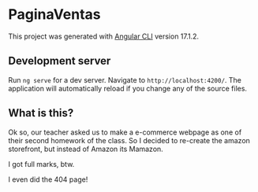 # PaginaVentas

This project was generated with [Angular CLI](https://github.com/angular/angular-cli) version 17.1.2.

## Development server

Run `ng serve` for a dev server. Navigate to `http://localhost:4200/`. The application will automatically reload if you change any of the source files.
 
## What is this?

Ok so, our teacher asked us to make a e-commerce webpage as one of their second homework of the class. So I decided to re-create the amazon storefront, but instead of Amazon its Mamazon. 

I got full marks, btw.

I even did the 404 page!
